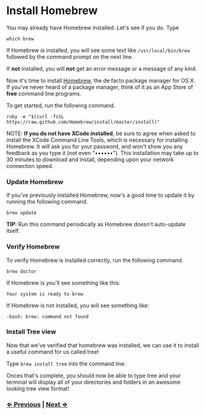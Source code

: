 # Install Homebrew

You may already have Homebrew installed. Let's see if you do. Type

```
which brew
```

If Homebrew *is* installed, you will see some text like `/usr/local/bin/brew` followed by the command prompt on the next line. 

If **not** installed, you will **not** get an error message or a message of any kind. 

Now it's time to install <a href="http://brew.sh/" target="_blank">Homebrew</a>, the de facto package manager for OS X. If you've never heard of a package manager, think of it as an App Store of **free** command line programs.


To get started, run the following command.

```
ruby -e "$(curl -fsSL https://raw.github.com/Homebrew/install/master/install)"
```

NOTE: **If you do not have XCode installed**, be sure to agree when asked to install the XCode Command Line Tools, which is necessary for installing Homebrew. It will ask you for your password, and won't show you any feedback as you type it (not even "••••••"). This installation may take up to 30 minutes to download and install, depending upon your network connection speed.

### Update Homebrew

If you've previously installed Homebrew, now's a good time to update it by running the following command.

```
brew update
```

**TIP:** Run this command periodically as Homebrew doesn't auto-update itself.


### Verify Homebrew

To verify Homebrew is installed correctly, run the following command.

```
brew doctor
```

If Homebrew is you'll see something like this:

`Your system is ready to brew`

If Homebrew is not installed, you will see something like:

`-bash: brew: command not found`

### Install Tree view

Now that we've verified that homebrew was installed, we can use it to install a useful command for us called tree!

Type `brew install tree` into the command line.

Onces that's complete, you should now be able to type tree and your terminal will display all of your directories and folders in an awesome looking tree view format!

### [⇐ Previous](1_terminal.md) | [Next ⇒](3_vscode.md)
